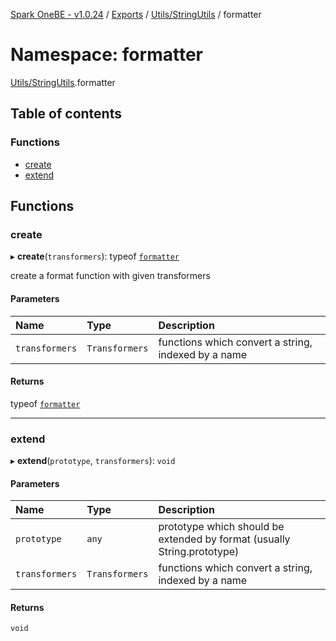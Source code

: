 [Spark OneBE - v1.0.24](../README.md) / [Exports](../modules.md) / [Utils/StringUtils](Utils_StringUtils.md) / formatter

# Namespace: formatter

[Utils/StringUtils](Utils_StringUtils.md).formatter

## Table of contents

### Functions

- [create](Utils_StringUtils.formatter.md#create)
- [extend](Utils_StringUtils.formatter.md#extend)

## Functions

### create

▸ **create**(`transformers`): typeof [`formatter`](Utils_StringUtils.md#formatter)

create a format function with given transformers

#### Parameters

| Name | Type | Description |
| :------ | :------ | :------ |
| `transformers` | `Transformers` | functions which convert a string, indexed by a name |

#### Returns

typeof [`formatter`](Utils_StringUtils.md#formatter)

___

### extend

▸ **extend**(`prototype`, `transformers`): `void`

#### Parameters

| Name | Type | Description |
| :------ | :------ | :------ |
| `prototype` | `any` | prototype which should be extended by format (usually String.prototype) |
| `transformers` | `Transformers` | functions which convert a string, indexed by a name |

#### Returns

`void`
